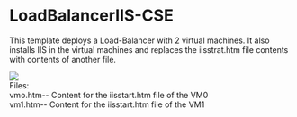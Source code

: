 # LoadBalancerIIS-CSE
This template deploys a Load-Balancer with 2 virtual machines. It also installs IIS in the virtual machines and replaces the iisstrat.htm file contents with contents of another file. 

<a href="https://azuredeploy.net/" target="_blank">
    <img src="http://azuredeploy.net/deploybutton.png"/>
</a>

<div>Files:</div> 
<div>vmo.htm-- Content for the iisstart.htm file of the VM0</div>
<div>vm1.htm-- Content for the iisstart.htm file of the VM1</div>
